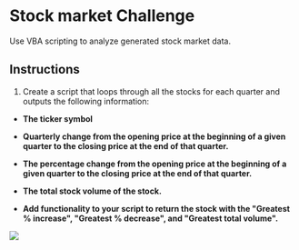# Stock market Challenge

Use VBA scripting to analyze generated stock market data.


## Instructions
1. Create a script that loops through all the stocks for each quarter and outputs the following information:

* **The ticker symbol**

* **Quarterly change from the opening price at the beginning of a given quarter to the closing price at the end of that quarter.**

* **The percentage change from the opening price at the beginning of a given quarter to the closing price at the end of that quarter.**

* **The total stock volume of the stock.**

* **Add functionality to your script to return the stock with the "Greatest % increase", "Greatest % decrease", and "Greatest total volume".**

![](/Users/marques/Desktop/VBA-challenge/Stocks_Q1.png)
